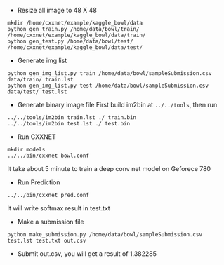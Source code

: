 * Resize all image to 48 X 48
```
mkdir /home/cxxnet/example/kaggle_bowl/data
python gen_train.py /home/data/bowl/train/ /home/cxxnet/example/kaggle_bowl/data/train/
python gen_test.py /home/data/bowl/test/ /home/cxxnet/example/kaggle_bowl/data/test/
```

* Generate img list
```
python gen_img_list.py train /home/data/bowl/sampleSubmission.csv data/train/ train.lst
python gen_img_list.py test /home/data/bowl/sampleSubmission.csv data/test/ test.lst
```

* Generate binary image file
First build im2bin at ```../../tools```, then run
```
../../tools/im2bin train.lst ./ train.bin
../../tools/im2bin test.lst ./ test.bin
```

* Run CXXNET
```
mkdir models
../../bin/cxxnet bowl.conf
```
It take about 5 minute to train a deep conv net model on Geforece 780

* Run Prediction
```
../../bin/cxxnet pred.conf
```
It will write softmax result in test.txt

* Make a submission file

```
python make_submission.py /home/data/bowl/sampleSubmission.csv test.lst test.txt out.csv
```

* Submit out.csv, you will get a result of 1.382285
